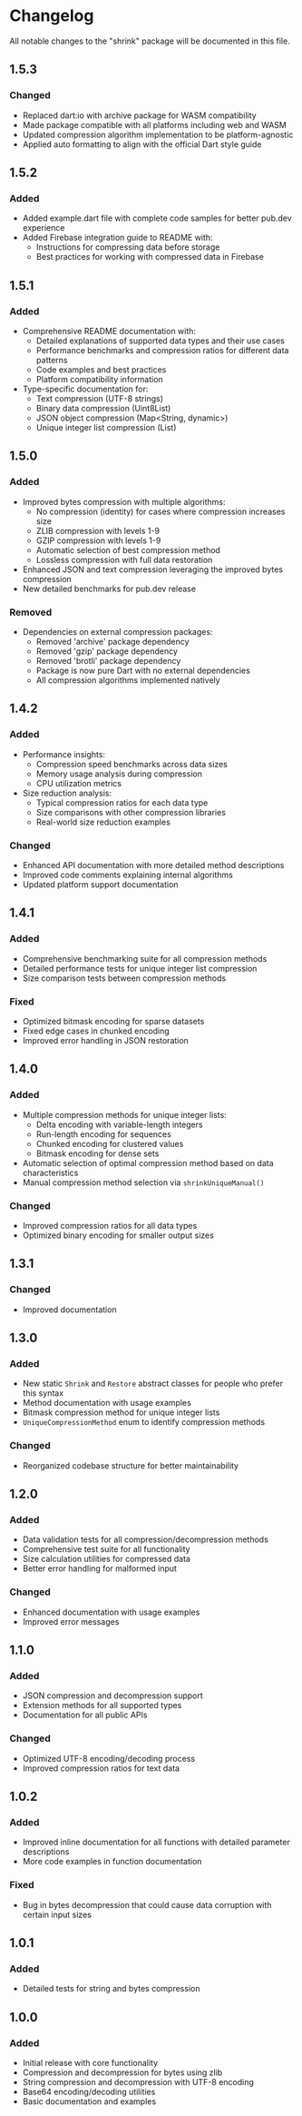 # Changelog

All notable changes to the "shrink" package will be documented in this file.

## 1.5.3

### Changed

- Replaced dart:io with archive package for WASM compatibility
- Made package compatible with all platforms including web and WASM
- Updated compression algorithm implementation to be platform-agnostic
- Applied auto formatting to align with the official Dart style guide

## 1.5.2

### Added

- Added example.dart file with complete code samples for better pub.dev experience
- Added Firebase integration guide to README with:
  - Instructions for compressing data before storage
  - Best practices for working with compressed data in Firebase

## 1.5.1

### Added

- Comprehensive README documentation with:
  - Detailed explanations of supported data types and their use cases
  - Performance benchmarks and compression ratios for different data patterns
  - Code examples and best practices
  - Platform compatibility information
- Type-specific documentation for:
  - Text compression (UTF-8 strings)
  - Binary data compression (Uint8List)
  - JSON object compression (Map<String, dynamic>)
  - Unique integer list compression (List<int>)

## 1.5.0

### Added

- Improved bytes compression with multiple algorithms:
  - No compression (identity) for cases where compression increases size
  - ZLIB compression with levels 1-9
  - GZIP compression with levels 1-9
  - Automatic selection of best compression method
  - Lossless compression with full data restoration
- Enhanced JSON and text compression leveraging the improved bytes compression
- New detailed benchmarks for pub.dev release

### Removed

- Dependencies on external compression packages:
  - Removed 'archive' package dependency
  - Removed 'gzip' package dependency
  - Removed 'brotli' package dependency
  - Package is now pure Dart with no external dependencies
  - All compression algorithms implemented natively

## 1.4.2

### Added

- Performance insights:
  - Compression speed benchmarks across data sizes
  - Memory usage analysis during compression
  - CPU utilization metrics
- Size reduction analysis:
  - Typical compression ratios for each data type
  - Size comparisons with other compression libraries
  - Real-world size reduction examples

### Changed

- Enhanced API documentation with more detailed method descriptions
- Improved code comments explaining internal algorithms
- Updated platform support documentation

## 1.4.1

### Added

- Comprehensive benchmarking suite for all compression methods
- Detailed performance tests for unique integer list compression
- Size comparison tests between compression methods

### Fixed

- Optimized bitmask encoding for sparse datasets
- Fixed edge cases in chunked encoding
- Improved error handling in JSON restoration

## 1.4.0

### Added

- Multiple compression methods for unique integer lists:
  - Delta encoding with variable-length integers
  - Run-length encoding for sequences
  - Chunked encoding for clustered values
  - Bitmask encoding for dense sets
- Automatic selection of optimal compression method based on data characteristics
- Manual compression method selection via `shrinkUniqueManual()`

### Changed

- Improved compression ratios for all data types
- Optimized binary encoding for smaller output sizes

## 1.3.1

### Changed

- Improved documentation

## 1.3.0

### Added

- New static `Shrink` and `Restore` abstract classes for people who prefer this syntax
- Method documentation with usage examples
- Bitmask compression method for unique integer lists
- `UniqueCompressionMethod` enum to identify compression methods

### Changed

- Reorganized codebase structure for better maintainability

## 1.2.0

### Added

- Data validation tests for all compression/decompression methods
- Comprehensive test suite for all functionality
- Size calculation utilities for compressed data
- Better error handling for malformed input

### Changed

- Enhanced documentation with usage examples
- Improved error messages

## 1.1.0

### Added

- JSON compression and decompression support
- Extension methods for all supported types
- Documentation for all public APIs

### Changed

- Optimized UTF-8 encoding/decoding process
- Improved compression ratios for text data

## 1.0.2

### Added

- Improved inline documentation for all functions with detailed parameter descriptions
- More code examples in function documentation

### Fixed

- Bug in bytes decompression that could cause data corruption with certain input sizes

## 1.0.1

### Added

- Detailed tests for string and bytes compression

## 1.0.0

### Added

- Initial release with core functionality
- Compression and decompression for bytes using zlib
- String compression and decompression with UTF-8 encoding
- Base64 encoding/decoding utilities
- Basic documentation and examples
